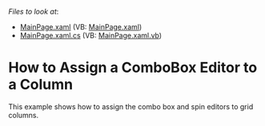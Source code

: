 <!-- default file list -->
*Files to look at*:

* [MainPage.xaml](./CS/AssignComboBoxEditToColmn/MainPage.xaml) (VB: [MainPage.xaml](./VB/AssignComboBoxEditToColmn/MainPage.xaml))
* [MainPage.xaml.cs](./CS/AssignComboBoxEditToColmn/MainPage.xaml.cs) (VB: [MainPage.xaml.vb](./VB/AssignComboBoxEditToColmn/MainPage.xaml.vb))
<!-- default file list end -->
# How to Assign a ComboBox Editor to a Column


<p>This example shows how to assign the combo box and spin editors to grid columns.</p><br />


<br/>


